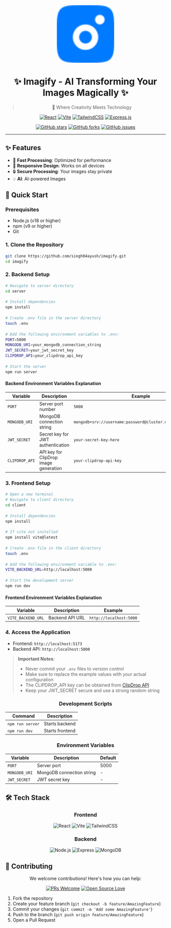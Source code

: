 <div align="center">

<img src="client/public/favicon.svg" alt="Imagify Logo" width="180"/>

# ✨ Imagify - AI Transforming Your Images Magically ✨

> 🎨 Where Creativity Meets Technology

[![React](https://img.shields.io/badge/React-19.0.0-61DAFB?style=for-the-badge&logo=react&logoColor=white&labelColor=20232A)](https://reactjs.org/)
[![Vite](https://img.shields.io/badge/Vite-6.2.0-646CFF?style=for-the-badge&logo=vite&logoColor=white&labelColor=20232A)](https://vitejs.dev/)
[![TailwindCSS](https://img.shields.io/badge/TailwindCSS-4.0.15-38B2AC?style=for-the-badge&logo=tailwind-css&logoColor=white&labelColor=20232A)](https://tailwindcss.com/)
[![Express.js](https://img.shields.io/badge/Express-4.18.0-000000?style=for-the-badge&logo=express&logoColor=white)](https://expressjs.com/)



[![GitHub stars](https://img.shields.io/github/stars/singh04ayush/imagify?style=social)](https://github.com/singh04ayush/imagify/stargazers)
[![GitHub forks](https://img.shields.io/github/forks/singh04ayush/imagify?style=social)](https://github.com/singh04ayush/imagify/network/members)
[![GitHub issues](https://img.shields.io/github/issues/singh04ayush/imagify?style=social)](https://github.com/singh04ayush/imagify/issues)

---

</div>

## ✨ Features

- 🚀 **Fast Processing**: Optimized for performance
- 📱 **Responsive Design**: Works on all devices
- 🔒 **Secure Processing**: Your images stay private
- 💡 **AI**: AI-powered Images



## 🚀 Quick Start

<div align="left">

### Prerequisites
- Node.js (v18 or higher)
- npm (v9 or higher)
- Git

</div>

### 1. Clone the Repository
```bash
git clone https://github.com/singh04ayush/imagify.git
cd imagify
```

### 2. Backend Setup
```bash
# Navigate to server directory
cd server

# Install dependencies
npm install

# Create .env file in the server directory
touch .env

# Add the following environment variables to .env:
PORT=5000
MONGODB_URI=your_mongodb_connection_string
JWT_SECRET=your_jwt_secret_key
CLIPDROP_API=your_clipdrop_api_key

# Start the server
npm run server
```

#### Backend Environment Variables Explanation
| Variable | Description | Example |
|----------|-------------|---------|
| `PORT` | Server port number | `5000` |
| `MONGODB_URI` | MongoDB connection string | `mongodb+srv://username:password@cluster.mongodb.net/imagify` |
| `JWT_SECRET` | Secret key for JWT authentication | `your-secret-key-here` |
| `CLIPDROP_API` | API key for ClipDrop image generation | `your-clipdrop-api-key` |

### 3. Frontend Setup
```bash
# Open a new terminal
# Navigate to client directory
cd client

# Install dependencies
npm install

# If vite not installed
npm install vite@latest

# Create .env file in the client directory
touch .env

# Add the following environment variable to .env:
VITE_BACKEND_URL=http://localhost:5000

# Start the development server
npm run dev
```

#### Frontend Environment Variables Explanation
| Variable | Description | Example |
|----------|-------------|---------|
| `VITE_BACKEND_URL` | Backend API URL | `http://localhost:5000` |

### 4. Access the Application
- Frontend: `http://localhost:5173`
- Backend API: `http://localhost:5000`

> **Important Notes**: 
> - Never commit your `.env` files to version control
> - Make sure to replace the example values with your actual configuration
> - The CLIPDROP_API key can be obtained from [ClipDrop API](https://clipdrop.co/apis)
> - Keep your JWT_SECRET secure and use a strong random string

<div align="center">

### Development Scripts

| Command | Description |
|---------|-------------|
| `npm run server` | Starts backend |
| `npm run dev` | Starts frontend |

### Environment Variables

| Variable | Description | Default |
|----------|-------------|---------|
| `PORT` | Server port | 5000 |
| `MONGODB_URI` | MongoDB connection string | - |
| `JWT_SECRET` | JWT secret key | - |

</div>


## 🛠️ Tech Stack

<div align="center">

### Frontend
![React](https://img.shields.io/badge/React-19.0.0-61DAFB?style=flat-square&logo=react&logoColor=white)
![Vite](https://img.shields.io/badge/Vite-6.2.0-646CFF?style=flat-square&logo=vite&logoColor=white)
![TailwindCSS](https://img.shields.io/badge/TailwindCSS-4.0.15-38B2AC?style=flat-square&logo=tailwind-css&logoColor=white)


### Backend
![Node.js](https://img.shields.io/badge/Node.js-20.0.0-339933?style=flat-square&logo=node.js&logoColor=white)
![Express](https://img.shields.io/badge/Express-4.18.0-000000?style=flat-square&logo=express&logoColor=white)
![MongoDB](https://img.shields.io/badge/MongoDB-6.0.0-47A248?style=flat-square&logo=mongodb&logoColor=white)

</div>

## 🤝 Contributing

<div align="center">

We welcome contributions! Here's how you can help:

[![PRs Welcome](https://img.shields.io/badge/PRs-welcome-brightgreen.svg?style=flat-square)](http://makeapullrequest.com)
[![Open Source Love](https://badges.frapsoft.com/os/v1/open-source.svg?v=103)](https://github.com/ellerbrock/open-source-badges/)

</div>

1. Fork the repository
2. Create your feature branch (`git checkout -b feature/AmazingFeature`)
3. Commit your changes (`git commit -m 'Add some AmazingFeature'`)
4. Push to the branch (`git push origin feature/AmazingFeature`)
5. Open a Pull Request


</div>
